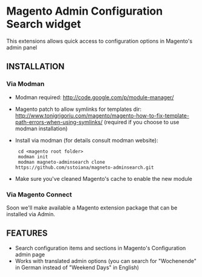 # Magento Admin Configuration Search widget

This extensions allows quick access to configuration options in Magento's admin panel

## INSTALLATION 

### Via Modman
 - Modman required: <http://code.google.com/p/module-manager/>
 - Magento patch to allow symlinks for templates dir: <http://www.tonigrigoriu.com/magento/magento-how-to-fix-template-path-errors-when-using-symlinks/> (required if you choose to use modman installation)
 - Install via modman (for details consult modman website):

        cd <magento root folder>
        modman init
        modman magneto-adminsearch clone https://github.com/sstoiana/magneto-adminsearch.git

 - Make sure you've cleaned Magento's cache to enable the new module

### Via Magento Connect
Soon we'll make available a Magento extension package that can be installed via Admin.

## FEATURES 

 - Search configuration items and sections in Magento's Configuration admin page
 - Works with translated admin options (you can search for "Wochenende" in German instead of "Weekend Days" in English)



